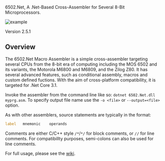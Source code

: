 ﻿6502.Net, A .Net-Based Cross-Assembler for Several 8-Bit Microprocessors.

![example](https://github.com/informedcitizenry/6502.Net/blob/master/Core6502DotNet/docs/sample_code.png)

Version 2.5.1

## Overview

The 6502.Net Macro Assembler is a simple cross-assembler targeting several CPUs from the 8-bit era of computing including the MOS 6502 and its variants, the Motorola M6800 and M6809, and the Zilog Z80. It has several advanced features, such as conditional assembly, macros and custom defined fuctions. With the aim of cross-platform compatibility, it is targeted for .Net Core 3.1.

Invoke the assembler from the command line like so: `dotnet 6502.Net.dll myprg.asm`. To specify output file name use the `-o <file>` or `--output=<file>` option.

As with other assemblers, source statements are typically in the format:

```asm
label   mnemonic    operands
```

Comments are either C/C++ style `/*`/`*/` for block comments, or `//` for line comments. For compatibillty purposes, semi-colons can also be used for line comments.

For full usage, please see the [wiki](https://github.com/informedcitizenry/6502.Net/wiki).